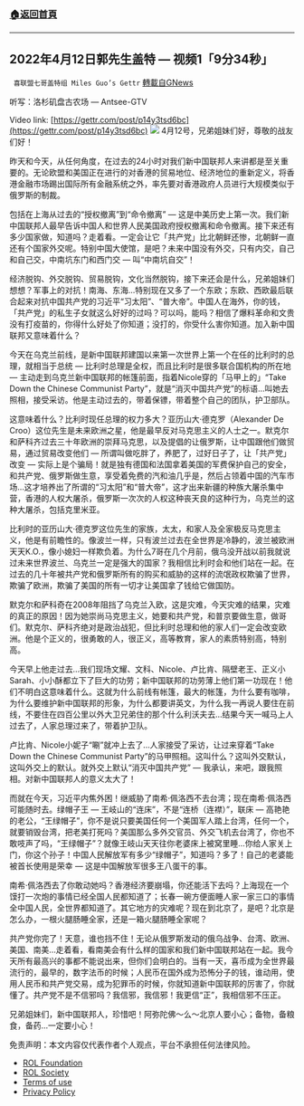 ###  [:house:返回首頁](https://github.com/ourhimalayas/txt)
---


## 2022年4月12日郭先生盖特 — 视频1「9分34秒」
` 喜联盟七哥盖特组 Miles Guo’s Gettr` [轉載自GNews](https://gnews.org/zh-hans/2337951/)

听写：洛杉矶盘古农场 — Antsee-GTV

Video link: [https://gettr.com/post/p14y3tsd6bc](https://gettr.com/post/p14y3tsd6bc)
![](https://assets.gnews.org/wp-content/uploads/2022/04/47F596F3-8553-47D6-9BDA-764604770A14.jpeg)
4月12号，兄弟姐妹们好，尊敬的战友们好！

昨天和今天，从任何角度，在过去的24小时对我们新中国联邦人来讲都是至关重要的。无论欧盟和美国正在进行的对香港的贸易地位、经济地位的重新定义，将香港金融市场踢出国际所有金融系统之外，率先要对香港政府人员进行大规模类似于俄罗斯的制裁。

包括在上海从过去的“授权撤离”到“命令撤离” — 这是中美历史上第一次。我们新中国联邦人最早告诉中国人和世界人民美国政府授权撤离和命令撤离。接下来还有多少国家做，知道吗？走着看。一定会让它「共产党」比北朝鲜还惨，北朝鲜一直还有个国家外交呢。特别中国大使馆，是吧？未来中国没有外交，只有内交，自己和自己交，中南坑东门和西门交 — 叫“中南坑自交”！

经济脱钩、外交脱钩、贸易脱钩，文化当然脱钩，接下来还会是什么，兄弟姐妹们想想？军事上的对抗！南海、东海…特别现在又多了一个东欧；东欧、西欧最后联合起来对抗中国共产党的习近平“习太阳”、“普大帝”。中国人在海外，你的钱，「共产党」的私生子女就这么好好的过吗？可以吗，能吗？相信了爆料革命和文贵没有打疫苗的，你得什么好处了你知道；没打的，你受什么害你知道。加入新中国联邦又意味着什么？

今天在乌克兰前线，是新中国联邦建国以来第一次世界上第一个在任的比利时的总理，就相当于总统 — 比利时总理是全权，而且比利时是很多联合国机构的所在地 — 主动走到乌克兰新中国联邦的帐篷前面，指着Nicole穿的「马甲上的」“Take Down the Chinese Communist Party”，就是“消灭中国共产党”的标语…叫她去照相，接受采访。他是主动过去的，带着保镖，带着整个自己的团队，护卫部队。

这意味着什么？比利时现任总理的权力多大？亚历山大·德克罗（Alexander De Croo）这位先生是未来欧洲之星，他是最早反对马克思主义的人士之一。默克尔和萨科齐过去三十年欧洲的崇拜马克思，以及提倡的让俄罗斯，让中国跟他们做贸易，通过贸易改变他们 — 所谓叫做吃胖了，养肥了，过好日子了，让「共产党」改变 — 实际上是个骗局！就是独有德国和法国拿着美国的军费保护自己的安全，和共产党、俄罗斯做生意，享受着免费的汽和油几乎是，然后占领着中国的汽车市场…这才培养出了所谓的“习太阳”和“普大帝”，这才出来新疆的种族大屠杀集中营，香港的人权大屠杀，俄罗斯一次次的人权这种丧天良的这种行为，乌克兰的这种大屠杀，包括克里米亚。

比利时的亚历山大·德克罗这位先生的家族，太太，和家人及全家极反马克思主义，他是有前瞻性的。像波兰一样，只有波兰过去在全世界是冷静的，波兰被欧洲天天K.O.，像小媳妇一样欺负着。为什么7哥在几个月前，俄乌没开战以前我就说过未来世界波兰、乌克兰一定是强大的国家？我相信比利时会和他们站在一起。在过去的几十年被共产党和俄罗斯所有的购买和威胁的这样的流氓政权欺骗了世界，欺骗了欧洲，欺骗了美国的所有一切才让美国拿了钱给它做国防。

默克尔和萨科奇在2008年阻挡了乌克兰入欧，这是灾难，今天灾难的结果，灾难的真正的原因！因为她崇尚马克思主义，她要和共产党，和普京要做生意，做哥们。默克尔、萨科齐绝对是政治战犯，但比利时总理和他的家人们一定会改变欧洲。他是个正义的，很勇敢的人，很正义，高等教育，家人的素质特别高，特别高。

今天早上他走过去…我们现场文耀、文科、Nicole、卢比肯、隔壁老王、正义小Sarah、小小酥都立下了巨大的功劳；新中国联邦的功劳薄上他们第一功现在！他们不明白这意味着什么。这就为什么前线有帐篷，最大的帐篷，为什么要有咖啡，为什么要维护新中国联邦的形象，为什么都要讲英文，为什么我一再说人要住在前线，不要住在四百公里以外大卫兄弟住的那个什么利沃夫去…结果今天一喊马上人过去了，人家总理过来了，带着护卫队。

卢比肯、Nicole小妮子“唰”就冲上去了…人家接受了采访，让过来穿着“Take Down the Chinese Communist Party”的马甲照相。这叫什么？这叫外交默认，这叫外交上的默认。就外交上默认“消灭中国共产党” — 我承认，来吧，跟我照相。对新中国联邦人的意义太大了！

而就在今天，习近平内焦外困！继威胁了南希·佩洛西不去台湾；现在南希·佩洛西可能随时去。绿帽子王 — 王岐山的“连床”，不是“连桥（连襟）”，联床 — 高艳艳的老公，“王绿帽子”，你不是说只要美国任何一个美国军人踏上台湾，任何一个，就要销毁台湾，把老美打死吗？美国那么多外交官员、外交飞机去台湾了，你也不敢吱声了吗，“王绿帽子”？就像王岐山天天往你老婆床上被窝里睡…你给人家关上门，你这个孙子！中国人民解放军有多少“绿帽子”，知道吗？多了！自己的老婆能被首长使用是荣幸 — 这是中国解放军很多王八蛋干的事。

南希·佩洛西去了你敢动她吗？香港经济要崩塌，你还能活下去吗？上海现在一个馍打一次炮的事情已经全国人民都知道了；长春一碗方便面睡人家一家三口的事情全中国人民，全世界都知道了。其它地方的灾难呢？现在到北京了，是吧？北京是怎么办，一根火腿肠睡全家，还是一箱火腿肠睡全家呢？

共产党你完了！天意，谁也挡不住！无论从俄罗斯发动的俄乌战争、台湾、欧洲、美国、南美…走着看，看南美会有什么样的国家和我们新中国联邦站在一起。我今天所有最高兴的事都不能说出来，但你们会明白的。当有一天，喜币成为全世界最流行的，最早的，数字法币的时候；人民币在国外成为恐怖分子的钱，谁动用，使用人民币和共产党交易，成为犯罪币的时候，你就知道新中国联邦的厉害了，你就懂了。共产党不是不信邪吗？我信邪，我信邪！我更信“正”，我相信邪不压正。

兄弟姐妹们，新中国联邦人，珍惜吧！阿弥陀佛～么～北京人要小心；备物，备粮食，备药…一定要小心！

 

免责声明：本文内容仅代表作者个人观点，平台不承担任何法律风险。

- [ROL Foundation](https://rolfoundation.org/)
- [ROL Society](https://rolsociety.org/)
- [Terms of use](https://gnews.org/terms-of-use-3/)
- [Privacy Policy](https://gnews.org/privacy-policy/)
